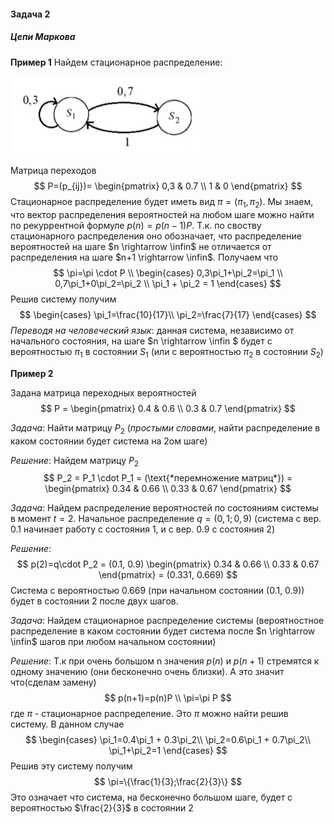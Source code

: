 #### Задача 2
##### Цепи Маркова

**Пример 1**
Найдем стационарное распределение:

<img src="Practice_2/image-20220626192137192.png" alt="image-20220626192137192" style="zoom: 80%;" />

Матрица переходов 
$$
P=(p_{ij})=
\begin{pmatrix}
0,3 & 0.7 \\
1 & 0
\end{pmatrix}
$$
Стационарное распределение будет иметь вид $\pi = (\pi_1, \pi_2)$. Мы знаем, что вектор распределения вероятностей на любом шаге можно найти по рекуррентной формуле $p(n)=p(n-1)P$. Т.к. по своству стационарного распределения оно обозначает, что распределение вероятностей на шаге $n \rightarrow \infin$ не отличается от распределения на шаге $n+1 \rightarrow \infin$. Получаем что
$$
\pi=\pi \cdot P \\
\begin{cases}
0,3\pi_1+\pi_2=\pi_1 \\
0,7\pi_1+0\pi_2=\pi_2 \\
\pi_1 + \pi_2 = 1
\end{cases}
$$
Решив систему получим 
$$
\begin{cases}
\pi_1=\frac{10}{17}\\
\pi_2=\frac{7}{17}
\end{cases}
$$
*Переводя на человеческий язык*: данная система, независимо от начального состояния, на шаге $n \rightarrow \infin $ будет с вероятностью $\pi_1$ в состоянии $S_1$ (или с вероятностью $\pi_2$ в состоянии $S_2$)

**Пример 2**

Задана матрица переходных вероятностей
$$
P =
\begin{pmatrix}
0.4 & 0.6 \\
0.3 & 0.7
\end{pmatrix}
$$

*Задача*:
Найти матрицу $P_2$ (*простыми словами*, найти распределение в каком состоянии будет система на 2ом шаге)

*Решение*:
Найдем матрицу $P_2$ 
$$ 
P_2 = P_1 \cdot P_1 = (\text{*перемножение матриц*}) = 
\begin{pmatrix}
0.34 & 0.66 \\
0.33 & 0.67
\end{pmatrix}
$$

*Задача*:
Найдем распределение вероятностей по состояниям системы в момент $t=2$. Начальное распределение $q=(0,1;0,9)$ (система с вер. 0.1 начинает работу с состояния 1, и с вер. 0.9 с состояния 2)

*Решение*: 
$$
p(2)=q\cdot P_2 = (0.1, 0.9)
\begin{pmatrix}
0.34 & 0.66 \\
0.33 & 0.67
\end{pmatrix} 
= (0.331, 0.669) 
$$
Система с вероятностью 0.669 (при начальном состоянии (0.1, 0.9)) будет в состоянии 2 после двух шагов.

*Задача*:
Найдем стационарное распределение системы (вероятностное распределение в каком состоянии будет система после $n \rightarrow \infin$ шагов при любом начальном состоянии)

*Решение*:
Т.к при очень большом n значения $p(n)$ и $p(n+1)$ стремятся к одному значению (они бесконечно очень близки). А это значит что(сделам замену)
$$
p(n+1)=p(n)P \\
\pi=\pi P
$$
где $\pi$ - стационарное распределение.
Это $\pi$ можно найти решив систему. В данном случае 
$$
\begin{cases}
\pi_1=0.4\pi_1 + 0.3\pi_2\\
\pi_2=0.6\pi_1 + 0.7\pi_2\\
\pi_1+\pi_2=1
\end{cases}
$$
Решив эту систему получим 
$$
\pi=\{\frac{1}{3};\frac{2}{3}\}
$$
Это означает что система, на бесконечно большом шаге, будет с вероятностью $\frac{2}{3}$ в состоянии 2
